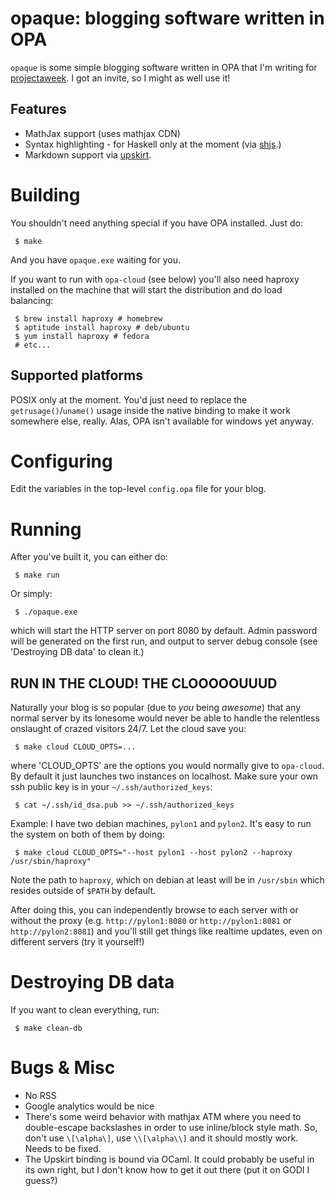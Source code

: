 opaque: blogging software written in OPA
========================================

`opaque` is some simple blogging software written in OPA that I'm
writing for [projectaweek](http://projectaweek.heroku.com/). I got an
invite, so I might as well use it!

Features
--------

 * MathJax support (uses mathjax CDN)
 * Syntax highlighting - for Haskell only at the moment (via [shjs](http://shjs.sf.net).)
 * Markdown support via [upskirt](https://github.com/tanoku/upskirt).

Building
========
You shouldn't need anything special if you have OPA installed. Just do:

     $ make

And you have `opaque.exe` waiting for you.

If you want to run with `opa-cloud` (see below) you'll also need
haproxy installed on the machine that will start the distribution and
do load balancing:

     $ brew install haproxy # homebrew
     $ aptitude install haproxy # deb/ubuntu
     $ yum install haproxy # fedora
     # etc...

Supported platforms
-------------------

POSIX only at the moment. You'd just need to replace the
`getrusage()`/`uname()` usage inside the native binding to make it
work somewhere else, really. Alas, OPA isn't available for windows yet
anyway.

Configuring
===========

Edit the variables in the top-level `config.opa` file for your blog.

Running
=======

After you've built it, you can either do:

     $ make run

Or simply:

     $ ./opaque.exe

which will start the HTTP server on port 8080 by default. Admin
password will be generated on the first run, and output to server
debug console (see 'Destroying DB data' to clean it.)

RUN IN THE CLOUD! THE CLOOOOOUUUD
---------------------------------

Naturally your blog is so popular (due to *you* being *awesome*) that
any normal server by its lonesome would never be able to handle the
relentless onslaught of crazed visitors 24/7. Let the cloud save you:

     $ make cloud CLOUD_OPTS=...

where 'CLOUD_OPTS' are the options you would normally give to
`opa-cloud`. By default it just launches two instances on
localhost. Make sure your own ssh public key is in your
`~/.ssh/authorized_keys`:

     $ cat ~/.ssh/id_dsa.pub >> ~/.ssh/authorized_keys

Example: I have two debian machines, `pylon1` and `pylon2`. It's easy to run the system
on both of them by doing:

     $ make cloud CLOUD_OPTS="--host pylon1 --host pylon2 --haproxy /usr/sbin/haproxy"

Note the path to `haproxy`, which on debian at least will be in
`/usr/sbin` which resides outside of `$PATH` by default.

After doing this, you can independently browse to each server with or
without the proxy (e.g. `http://pylon1:8080` or `http://pylon1:8081`
or `http://pylon2:8081`) and you'll still get things like realtime
updates, even on different servers (try it yourself!)

Destroying DB data
==================

If you want to clean everything, run:

     $ make clean-db

Bugs & Misc
===========

 * No RSS
 * Google analytics would be nice
 * There's some weird behavior with mathjax ATM where you need to
   double-escape backslashes in order to use inline/block style
   math. So, don't use `\[\alpha\]`, use `\\[\alpha\\]` and it should
   mostly work. Needs to be fixed.
 * The Upskirt binding is bound via OCaml. It could probably be useful
   in its own right, but I don't know how to get it out there (put it
   on GODI I guess?)

